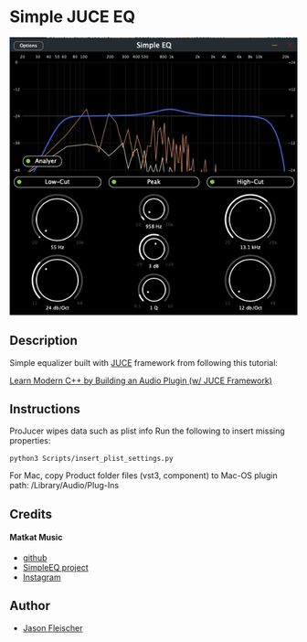 # Simple JUCE EQ

![Screenshot](./Resources/Screenshot1.png "Sreenshot")

## Description

Simple equalizer built with [JUCE](https://juce.com/) framework from following this tutorial:

[Learn Modern C++ by Building an Audio Plugin (w/ JUCE Framework)](https://www.youtube.com/watch?v=i_Iq4_Kd7Rc&ab_channel=freeCodeCamp.org)

## Instructions

ProJucer wipes data such as plist info
Run the following to insert missing properties:
```
python3 Scripts/insert_plist_settings.py
```
For Mac, copy Product folder files (vst3, component) to Mac-OS plugin path: /Library/Audio/Plug-Ins

## Credits

#### Matkat Music 
- [github](https://github.com/matkatmusic)
- [SimpleEQ project](https://github.com/matkatmusic/SimpleEQ)
- [Instagram](https://www.instagram.com/matkatmusic)

## Author

- [Jason Fleischer](https://jasonfleischer.github.io/website/)
